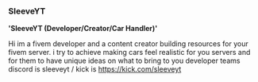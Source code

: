 ### SleeveYT

**'SleeveYT (Developer/Creator/Car Handler)'**

Hi im a fivem developer and a content creator building resources for your fivem server. i try to achieve making cars feel realistic for you servers and for them to have unique ideas on what to bring to you developer teams
discord is sleeveyt / kick is https://kick.com/sleeveyt
